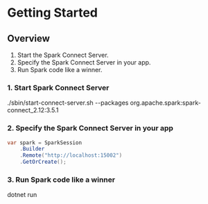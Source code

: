 # Getting Started

## Overview

1. Start the Spark Connect Server.
1. Specify the Spark Connect Server in your app.
1. Run Spark code like a winner.


### 1. Start Spark Connect Server

./sbin/start-connect-server.sh --packages org.apache.spark:spark-connect_2.12:3.5.1

### 2. Specify the Spark Connect Server in your app

```csharp
var spark = SparkSession
    .Builder
    .Remote("http://localhost:15002")
    .GetOrCreate();
```

### 3. Run Spark code like a winner

dotnet run